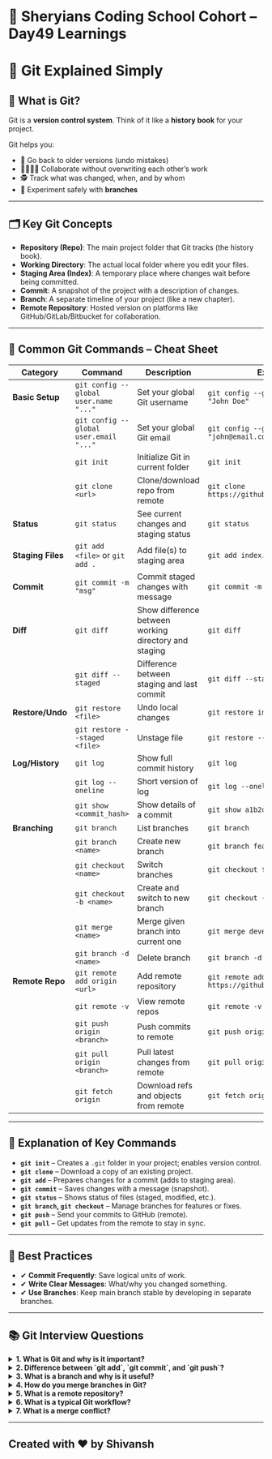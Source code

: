 # 🦁 Sheryians Coding School Cohort – Day49 Learnings


# 📘 Git Explained Simply


## 🧠 What is Git?

Git is a **version control system**. Think of it like a **history book** for your project. 
 
Git helps you:
 
* 🔄 Go back to older versions (undo mistakes)
* 👨‍👩‍👧‍👦 Collaborate without overwriting each other’s work
* 🕵️ Track what was changed, when, and by whom
* 🧪 Experiment safely with **branches**
 
---
 
## 🗂 Key Git Concepts

* **Repository (Repo)**: The main project folder that Git tracks (the history book).
* **Working Directory**: The actual local folder where you edit your files.
* **Staging Area (Index)**: A temporary place where changes wait before being committed.
* **Commit**: A snapshot of the project with a description of changes.
* **Branch**: A separate timeline of your project (like a new chapter).
* **Remote Repository**: Hosted version on platforms like GitHub/GitLab/Bitbucket for collaboration.
 
---

## 🧾 Common Git Commands – Cheat Sheet

| Category          | Command                                | Description                                           | Example                                                  |
| ----------------- | -------------------------------------- | ----------------------------------------------------- | -------------------------------------------------------- |
| **Basic Setup**   | `git config --global user.name "..."`  | Set your global Git username                          | `git config --global user.name "John Doe"`               |
|                   | `git config --global user.email "..."` | Set your global Git email                             | `git config --global user.email "john@email.com"`        |
|                   | `git init`                             | Initialize Git in current folder                      | `git init`                                               |
|                   | `git clone <url>`                      | Clone/download repo from remote                       | `git clone https://github.com/user/repo.git`             |
| **Status**        | `git status`                           | See current changes and staging status                | `git status`                                             |
| **Staging Files** | `git add <file>` or `git add .`        | Add file(s) to staging area                           | `git add index.html`                                     |
| **Commit**        | `git commit -m "msg"`                  | Commit staged changes with message                    | `git commit -m "Fix login bug"`                          |
| **Diff**          | `git diff`                             | Show difference between working directory and staging | `git diff`                                               |
|                   | `git diff --staged`                    | Difference between staging and last commit            | `git diff --staged`                                      |
| **Restore/Undo**  | `git restore <file>`                   | Undo local changes                                    | `git restore index.html`                                 |
|                   | `git restore --staged <file>`          | Unstage file                                          | `git restore --staged index.html`                        |
| **Log/History**   | `git log`                              | Show full commit history                              | `git log`                                                |
|                   | `git log --oneline`                    | Short version of log                                  | `git log --oneline`                                      |
|                   | `git show <commit_hash>`               | Show details of a commit                              | `git show a1b2c3d4`                                      |
| **Branching**     | `git branch`                           | List branches                                         | `git branch`                                             |
|                   | `git branch <name>`                    | Create new branch                                     | `git branch feature-login`                               |
|                   | `git checkout <name>`                  | Switch branches                                       | `git checkout feature-login`                             |
|                   | `git checkout -b <name>`               | Create and switch to new branch                       | `git checkout -b develop`                                |
|                   | `git merge <name>`                     | Merge given branch into current one                   | `git merge develop`                                      |
|                   | `git branch -d <name>`                 | Delete branch                                         | `git branch -d feature-login`                            |
| **Remote Repo**   | `git remote add origin <url>`          | Add remote repository                                 | `git remote add origin https://github.com/user/repo.git` |
|                   | `git remote -v`                        | View remote repos                                     | `git remote -v`                                          |
|                   | `git push origin <branch>`             | Push commits to remote                                | `git push origin main`                                   |
|                   | `git pull origin <branch>`             | Pull latest changes from remote                       | `git pull origin main`                                   |
|                   | `git fetch origin`                     | Download refs and objects from remote                 | `git fetch origin`                                       |

---

## 📌 Explanation of Key Commands

* **`git init`** – Creates a `.git` folder in your project; enables version control.
* **`git clone`** – Download a copy of an existing project.
* **`git add`** – Prepares changes for a commit (adds to staging area).
* **`git commit`** – Saves changes with a message (snapshot).
* **`git status`** – Shows status of files (staged, modified, etc.).
* **`git branch`, `git checkout`** – Manage branches for features or fixes.
* **`git push`** – Send your commits to GitHub (remote).
* **`git pull`** – Get updates from the remote to stay in sync.

---

## 📝 Best Practices

* ✔ **Commit Frequently**: Save logical units of work.
* ✔ **Write Clear Messages**: What/why you changed something.
* ✔ **Use Branches**: Keep main branch stable by developing in separate branches.

---

## 📚 Git Interview Questions

<details>
<summary><strong>1. What is Git and why is it important?</strong></summary>
Version control system used for tracking code changes, collaborating with others, and reverting to previous versions.
</details>

<details>
<summary><strong>2. Difference between `git add`, `git commit`, and `git push`?</strong></summary>
- `git add`: Stages files  
- `git commit`: Saves changes locally  
- `git push`: Uploads commits to remote repo
</details>

<details>
<summary><strong>3. What is a branch and why is it useful?</strong></summary>
A separate line of development for working on new features or fixes without disturbing the main branch.
</details>

<details>
<summary><strong>4. How do you merge branches in Git?</strong></summary>
Use `git merge branch_name` to bring changes into the current branch.
</details>

<details>
<summary><strong>5. What is a remote repository?</strong></summary>
A repo hosted on platforms like GitHub. Enables collaboration and backup.
</details>

<details>
<summary><strong>6. What is a typical Git workflow?</strong></summary>
Create a branch → make changes → stage and commit → push → create pull request → merge into main
</details>

<details>
<summary><strong>7. What is a merge conflict?</strong></summary>
When changes in two branches overlap and Git needs help deciding which change to keep. Manually resolve and commit.
</details>

---

## Created with ❤️ by Shivansh
